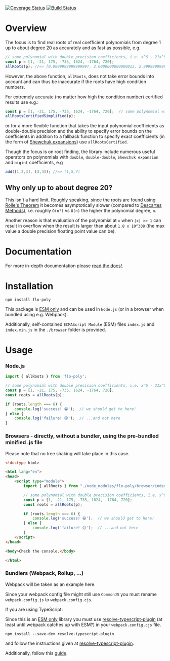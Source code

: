 [![Coverage Status](https://coveralls.io/repos/github/FlorisSteenkamp/FloPoly/badge.svg?branch=master)](https://coveralls.io/github/FlorisSteenkamp/FloPoly?branch=master)
[![Build Status](https://travis-ci.org/FlorisSteenkamp/FloPoly.svg?branch=master)](https://travis-ci.org/FlorisSteenkamp/FloPoly)

# Overview

The focus is to find real roots of real coefficient polynomials from degree 1 up to about degree 20 as
accurately and as fast as possible, e.g.  
```typescript
// some polynomial with double precision coefficients, i.e. x^6 - 21x^5 + 175x^4 - 735x^3 + 1624x^2 - 1764 + 720
const p = [1, -21, 175, -735, 1624, -1764, 720];  
allRoots(p); //=> [0.9999999999999997, 2.0000000000000013, 2.9999999999999316, 4.00000000000096, 5.000000000000012, 6.00000000000028]
```

However, the above function, `allRoots`, does not take error bounds into account and
can thus be inaccurate if the roots have high condition numbers.

For extremely accurate (no matter how high the condition number) certified results use e.g.:

```typescript
const p = [1, -21, 175, -735, 1624, -1764, 720];  // some polynomial with double precision coefficients
allRootsCertifiedSimplified(p);
```

or for a more flexible function that takes the input polynomial coefficients 
as double-double precision and the ability to specify error bounds on the coefficients
in addition to a fallback function to specify exact coefficients 
(in the form of [Shewchuk expansions](https://people.eecs.berkeley.edu/~jrs/papers/robustr.pdf)) 
use `allRootsCertified`.

Though the focus is on root finding, the library include numerous useful operators
on polynomials with `double`, `double-double`, `Shewchuk expansion` and `bigint` coefficients, e.g

```typescript
add([1,2,3], [3,4]); //=> [1,5,7]
```

## Why only up to about degree 20?
This isn't a hard limit. Roughly speaking, since the roots are found 
using [Rolle's Theorem](https://en.wikipedia.org/wiki/Rolle%27s_theorem) 
it becomes asymptotically slower (compared to [Descartes Methods](https://en.wikipedia.org/wiki/Descartes%27_rule_of_signs)), i.e. 
roughly `O(n²)` vs `O(n)` the higher the polynomial degree, `n`.

Another reason is that evaluation of the polynomial at `x` when `|x| >> 1` can result in
overflow when the result is larger than about `1.8 x 10^308` (the max value a double precision floating point value can be).


# Documentation
For more in-depth documentation please [read the docs!](https://florissteenkamp.github.io/FloPoly).

# Installation

```cli
npm install flo-poly
```

This package is [ESM only](https://gist.github.com/sindresorhus/a39789f98801d908bbc7ff3ecc99d99c)
and can be used in `Node.js` (or in a browser when bundled using e.g. Webpack).

Additionally, self-contained `ECMAScript Module` (ESM) files `index.js` and
`index.min.js` in the `./browser` folder is provided.

# Usage

### Node.js
```JavaScript
import { allRoots } from 'flo-poly';

// some polynomial with double precision coefficients, i.e. x^6 - 21x^5 + 175x^4 - 735x^3 + 1624x^2 - 1764 + 720
const p = [1, -21, 175, -735, 1624, -1764, 720];  
const roots = allRoots(p);

if (roots.length === 6) {
    console.log('success! 😁');  // we should get to here!
} else {
    console.log('failure! 😥');  // ...and not here
}
```

### Browsers - directly, without a bundler, using the pre-bundled minified .js file

Please note that no tree shaking will take place in this case.

```html
<!doctype html>

<html lang="en">
<head>
    <script type="module">
        import { allRoots } from "./node_modules/flo-poly/browser/index.min.js";

        // some polynomial with double precision coefficients, i.e. x^6 - 21x^5 + 175x^4 - 735x^3 + 1624x^2 - 1764 + 720
        const p = [1, -21, 175, -735, 1624, -1764, 720];  
        const roots = allRoots(p);

        if (roots.length === 6) {
            console.log('success! 😁');  // we should get to here!
        } else {
            console.log('failure! 😥');  // ...and not here
        }
    </script>
</head>

<body>Check the console.</body>

</html>
```

### Bundlers (Webpack, Rollup, ...)

Webpack will be taken as an example here.

Since your webpack config file might still use `CommonJS` you must rename 
`webpack.config.js` to `webpack.config.cjs`.

If you are using TypeScript:

Since this is an [ESM only](https://gist.github.com/sindresorhus/a39789f98801d908bbc7ff3ecc99d99c)
library you must use [resolve-typescript-plugin](https://www.npmjs.com/package/resolve-typescript-plugin) 
(at least until webpack catches up with ESM?) in your `webpack.config.cjs` file.

```cli
npm install --save-dev resolve-typescript-plugin
```

and follow the instructions given at [resolve-typescript-plugin](https://www.npmjs.com/package/resolve-typescript-plugin).

Additionally, follow this [guide](https://gist.github.com/sindresorhus/a39789f98801d908bbc7ff3ecc99d99c#how-can-i-make-my-typescript-project-output-esm).
